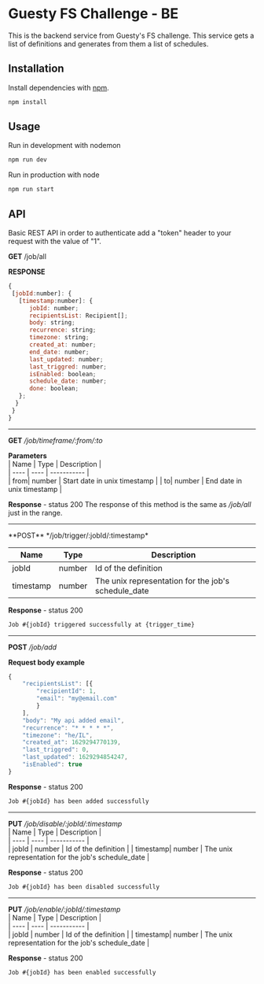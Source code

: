 
# Guesty FS Challenge - BE

This is the backend service from Guesty's FS challenge.
This service gets a list of definitions and generates from them a list of schedules.

## Installation

Install dependencies with [npm](https://www.npmjs.com/).

```bash
npm install
```

## Usage

Run in development with nodemon
```bash
npm run dev
```
Run in production with node
```bash
npm run start
```

## API
Basic REST API in order to authenticate add a "token" header to your request with the value of "1".

**GET** /job/all    

**RESPONSE**
```js
{
 [jobId:number]: {
   [timestamp:number]: {
      jobId: number;
      recipientsList: Recipient[];
      body: string;
      recurrence: string;
      timezone: string;
      created_at: number;
      end_date: number;
      last_updated: number;
      last_triggred: number;
      isEnabled: boolean;
      schedule_date: number;
      done: boolean;
   };
  } 
 }  
}
```
<hr />  

**GET** */job/timeframe/:from/:to*   
 
**Parameters**  
| Name | Type | Description |  
| ---- | ---- | ----------- |  
| from| number | Start date in unix timestamp  |
| to| number | End date in unix timestamp  |

**Response** - status 200
The response of this method is the same as */job/all* just in the range.
<hr />    
**POST**  */job/trigger/:jobId/:timestamp*  

| Name | Type | Description |  
| ---- | ---- | ----------- |  
| jobId | number | Id of the definition  |
| timestamp| number | The unix representation for the job's schedule_date  |

**Response** - status 200
```javascript
Job #{jobId} triggered successfully at {trigger_time}
```
  
  <hr />
  
**POST**  */job/add*    

**Request body example**
```javascript
{
	"recipientsList": [{
		"recipientId": 1,
		"email": "my@email.com"
		}
	],
	"body": "My api added email",
	"recurrence": "* * * * *",
	"timezone": "he/IL",
	"created_at": 1629294770139,
	"last_triggred": 0,
	"last_updated": 1629294854247,
	"isEnabled": true
}
```
**Response** - status 200
```javascript
Job #{jobId} has been added successfully
```
<hr  />

**PUT**  */job/disable/:jobId/:timestamp*    
| Name | Type | Description |  
| ---- | ---- | ----------- |  
| jobId | number | Id of the definition  |
| timestamp| number | The unix representation for the job's schedule_date  |


**Response** - status 200
```javascript
Job #{jobId} has been disabled successfully
```

<hr />

**PUT**  */job/enable/:jobId/:timestamp*    
| Name | Type | Description |  
| ---- | ---- | ----------- |  
| jobId | number | Id of the definition  |
| timestamp| number | The unix representation for the job's schedule_date  |


**Response** - status 200
```javascript
Job #{jobId} has been enabled successfully
```

